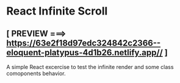 # React Infinite Scroll
## [ PREVIEW ===> https://63e2f18d97edc324842c2366--eloquent-platypus-4d1b26.netlify.app// ]

A simple React excercise to test the infinite render and some class comoponents behavior.
